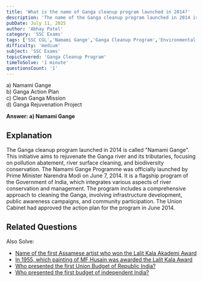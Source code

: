 ```yaml
---
title: 'What is the name of Ganga cleanup program launched in 2014?'
description: 'The name of the Ganga cleanup program launched in 2014 is "Namami Gange", which aims to rejuvenate the Ganga river and its tributaries.'
pubDate: July 11, 2025
author: 'Abhay Patel'
category: 'SSC Exams'
tags: ['SSC CGL','Namami Gange','Ganga Cleanup Program','Environmental Initiatives']
difficulty: 'medium'
subject: 'SSC Exams'
topicCovered: 'Ganga Cleanup Program'
timeToSolve: '1 minute'
questionsCount: '1'
---
```


a) Namami Gange  
b) Ganga Action Plan  
c) Clean Ganga Mission  
d) Ganga Rejuvenation Project

**Answer: a) Namami Gange**

## Explanation
The Ganga cleanup program launched in 2014 is called "Namami Gange". This initiative aims to rejuvenate the Ganga river and its tributaries, focusing on pollution abatement, river surface cleaning, and biodiversity conservation. The Namami Gange Programme was officially launched by Prime Minister Narendra Modi on June 7, 2014.  It is a flagship program of the Government of India, which integrates various aspects of river conservation and management. The program includes a comprehensive approach to cleaning the Ganga, involving infrastructure development, public awareness campaigns, and community participation.
The Union Cabinet had approved the action plan for the program in June 2014.

## Related Questions
Also Solve: 
- [Name of the first Assamese artist who won the Lalit Kala Akademi Award](https://eduware.vercel.app/questions/first-assamese-to-lalit-kala-award)  
- [In 1955, which painting of MF Husain was awarded the Lalit Kala Award](https://eduware.vercel.app/questions/painting-of-mf-hussain-awarded)  
- [Who presented the first Union Budget of Republic India?](https://eduware.vercel.app/questions/who-presented-the-first-union-budget-of-republic-india)
- [Who presented the first budget of independent India?](https://eduware.vercel.app/questions/who-presented-the-first-budget-of-independent-india)
